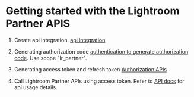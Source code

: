 # Getting started with the Lightroom Partner APIS 

1. Create api integration. [api integration](../02-api-integration.md)

2. Generating authorization code [authentication to generate authorization code](https://www.adobe.io/authentication/auth-methods.html#!AdobeDocs/adobeio-auth/master/Resources/IMS.md). Use scope "lr_partner".

3. Generating access token and refresh token [Authorization APIs](https://www.adobe.io/authentication/auth-methods.html#!AdobeDocs/adobeio-auth/master/OAuth/OAuth.md)

4. Call Lightroom Partner APIs using access token. Refer to [API docs](../api/LightroomPartnerAPIsSpec.json) for api usage details.



                                 

